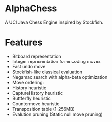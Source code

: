 # AlphaChess
 A UCI Java Chess Engine inspired by Stockfish.

# Features
 - Bitboard representation
 - Integer representation for encoding moves
 - Fast undo move
 - Stockfish-like classical evaluation
 - Negamax search with alpha-beta optimization
 - Move ordering:
  - History heuristic
  - CaptureHistory heuristic
  - Buttferfly heuristic
  - Countermove heuristic
 - Transposition table (1-256MB)
 - Evalution pruning (Static null move pruning)